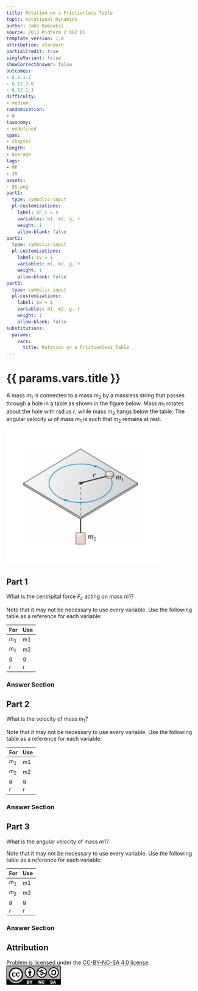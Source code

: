 ```yaml
---
title: Rotation on a Frictionless Table
topic: Rotational Dynamics
author: Jake Bobowksi
source: 2013 Midterm 2 002 Q5
template_version: 1.4
attribution: standard
partialCredit: true
singleVariant: false
showCorrectAnswer: false
outcomes:
- 6.2.1.2
- 6.12.2.0
- 6.12.1.1
difficulty:
- medium
randomization:
- 0
taxonomy:
- undefined
span:
- chapter
length:
- average
tags:
- MP
- JR
assets:
- Q5.png
part1:
  type: symbolic-input
  pl-customizations:
    label: $F_c = $
    variables: m1, m2, g, r
    weight: 1
    allow-blank: false
part2:
  type: symbolic-input
  pl-customizations:
    label: $v = $
    variables: m1, m2, g, r
    weight: 1
    allow-blank: false
part3:
  type: symbolic-input
  pl-customizations:
    label: $w = $
    variables: m1, m2, g, r
    weight: 1
    allow-blank: false
substitutions:
  params:
    vars:
      title: Rotation on a Frictionless Table
---
```

# {{ params.vars.title }}
A mass $m_1$ is connected to a mass $m_2$ by a massless string that passes through a hole in a table as shown in the figure below. Mass $m_1$ rotates about the hole with radius $r$, while mass $m_2$ hangs below the table. The angular velocity $\omega$ of mass $m_1$ is such that $m_2$ remains at rest.

<img src="Q5.png" width=400 alt = "A mass m1 is shown rotating in a circle of radius r on a table. The mass m1 is connected to another mass m2 by a string that passes through a hole in the table.">

## Part 1

What is the centripital force $F_c$ acting on mass $m1$?

Note that it may not be necessary to use every variable. Use the following table as a reference for each variable:

| For   | Use |
|-------|-----|
| $m_1$ | m1  |
| $m_2$ | m2  |
| $g$   | g   |
| $r$   | r   |

### Answer Section

## Part 2

What is the velocity of mass $m_1$?

Note that it may not be necessary to use every variable. Use the following table as a reference for each variable:

| For   | Use |
|-------|-----|
| $m_1$ | m1  |
| $m_2$ | m2  |
| $g$   | g   |
| $r$   | r   |

### Answer Section

## Part 3

What is the angular velocity of mass $m1$?

Note that it may not be necessary to use every variable. Use the following table as a reference for each variable:

| For   | Use |
|-------|-----|
| $m_1$ | m1  |
| $m_2$ | m2  |
| $g$   | g   |
| $r$   | r   |

### Answer Section

## Attribution

Problem is licensed under the [CC-BY-NC-SA 4.0 license](https://creativecommons.org/licenses/by-nc-sa/4.0/).<br> ![The Creative Commons 4.0 license requiring attribution-BY, non-commercial-NC, and share-alike-SA license.](https://raw.githubusercontent.com/firasm/bits/master/by-nc-sa.png)